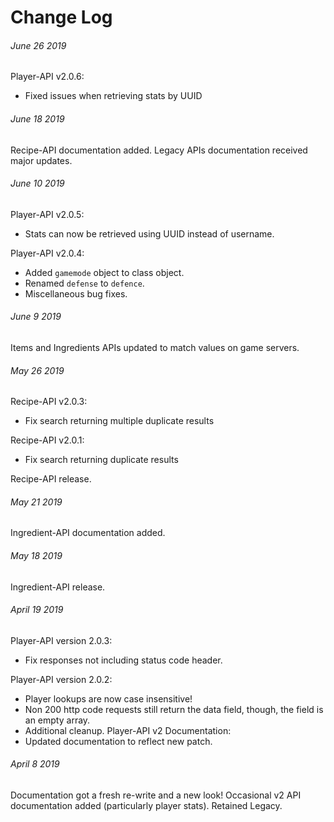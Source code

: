 # Change Log

###### June 26 2019
Player-API v2.0.6:
* Fixed issues when retrieving stats by UUID

###### June 18 2019
Recipe-API documentation added.
Legacy APIs documentation received major updates.

###### June 10 2019
Player-API v2.0.5:
* Stats can now be retrieved using UUID instead of username.

Player-API v2.0.4:
* Added `gamemode` object to class object.
* Renamed `defense` to `defence`.
* Miscellaneous bug fixes.

###### June 9 2019
Items and Ingredients APIs updated to match values on game servers.

###### May 26 2019
Recipe-API v2.0.3:
* Fix search returning multiple duplicate results

Recipe-API v2.0.1:
* Fix search returning duplicate results

Recipe-API release.

###### May 21 2019
Ingredient-API documentation added.

###### May 18 2019
Ingredient-API release.

###### April 19 2019
Player-API version 2.0.3:
* Fix responses not including status code header.

Player-API version 2.0.2:
* Player lookups are now case insensitive!
* Non 200 http code requests still return the data field, though, the field is an empty array.
* Additional cleanup.
Player-API v2 Documentation:
* Updated documentation to reflect new patch.

###### April 8 2019
Documentation got a fresh re-write and a new look! Occasional v2 API documentation added (particularly player stats). Retained Legacy.
